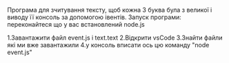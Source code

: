 Програма для зчитування тексту, щоб кожна 3 буква була з великої і виводу її консоль за допомогою івентів. Запуск програми: переконайтеся що у вас встановлений node.js

1.Завантажити файл event.js і text.text
2.Відкрити vsCode
3.Знайти файли які ми вже завантажили
4.у консоль вписати ось цю команду "node event.js"
